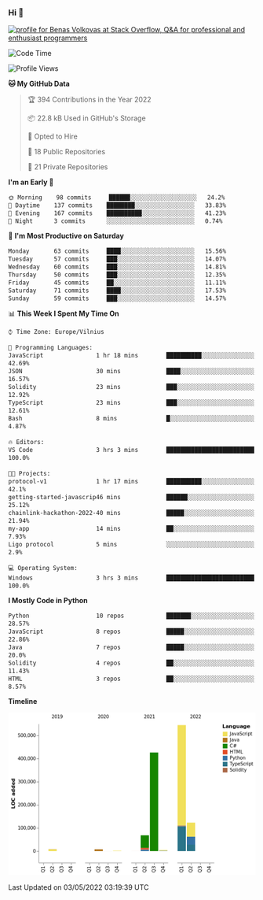 ### Hi 👋
<a href="https://stackoverflow.com/users/14954249/benas-volkovas"><img src="https://stackoverflow.com/users/flair/14954249.png?theme=dark" width="208" height="58" alt="profile for Benas Volkovas at Stack Overflow, Q&amp;A for professional and enthusiast programmers" title="profile for Benas Volkovas at Stack Overflow, Q&amp;A for professional and enthusiast programmers"></a>

<!--START_SECTION:waka-->
![Code Time](http://img.shields.io/badge/Code%20Time-674%20hrs%2031%20mins-blue)

![Profile Views](http://img.shields.io/badge/Profile%20Views-5-blue)

**🐱 My GitHub Data** 

> 🏆 394 Contributions in the Year 2022
 > 
> 📦 22.8 kB Used in GitHub's Storage 
 > 
> 💼 Opted to Hire
 > 
> 📜 18 Public Repositories 
 > 
> 🔑 21 Private Repositories  
 > 
**I'm an Early 🐤** 

```text
🌞 Morning    98 commits     ██████░░░░░░░░░░░░░░░░░░░   24.2% 
🌆 Daytime    137 commits    ████████░░░░░░░░░░░░░░░░░   33.83% 
🌃 Evening    167 commits    ██████████░░░░░░░░░░░░░░░   41.23% 
🌙 Night      3 commits      ░░░░░░░░░░░░░░░░░░░░░░░░░   0.74%

```
📅 **I'm Most Productive on Saturday** 

```text
Monday       63 commits     ████░░░░░░░░░░░░░░░░░░░░░   15.56% 
Tuesday      57 commits     ███░░░░░░░░░░░░░░░░░░░░░░   14.07% 
Wednesday    60 commits     ███░░░░░░░░░░░░░░░░░░░░░░   14.81% 
Thursday     50 commits     ███░░░░░░░░░░░░░░░░░░░░░░   12.35% 
Friday       45 commits     ██░░░░░░░░░░░░░░░░░░░░░░░   11.11% 
Saturday     71 commits     ████░░░░░░░░░░░░░░░░░░░░░   17.53% 
Sunday       59 commits     ███░░░░░░░░░░░░░░░░░░░░░░   14.57%

```


📊 **This Week I Spent My Time On** 

```text
⌚︎ Time Zone: Europe/Vilnius

💬 Programming Languages: 
JavaScript               1 hr 18 mins        ██████████░░░░░░░░░░░░░░░   42.69% 
JSON                     30 mins             ████░░░░░░░░░░░░░░░░░░░░░   16.57% 
Solidity                 23 mins             ███░░░░░░░░░░░░░░░░░░░░░░   12.92% 
TypeScript               23 mins             ███░░░░░░░░░░░░░░░░░░░░░░   12.61% 
Bash                     8 mins              █░░░░░░░░░░░░░░░░░░░░░░░░   4.87%

🔥 Editors: 
VS Code                  3 hrs 3 mins        █████████████████████████   100.0%

🐱‍💻 Projects: 
protocol-v1              1 hr 17 mins        ██████████░░░░░░░░░░░░░░░   42.1% 
getting-started-javascrip46 mins             ██████░░░░░░░░░░░░░░░░░░░   25.12% 
chainlink-hackathon-2022-40 mins             █████░░░░░░░░░░░░░░░░░░░░   21.94% 
my-app                   14 mins             ██░░░░░░░░░░░░░░░░░░░░░░░   7.93% 
Ligo protocol            5 mins              ░░░░░░░░░░░░░░░░░░░░░░░░░   2.9%

💻 Operating System: 
Windows                  3 hrs 3 mins        █████████████████████████   100.0%

```

**I Mostly Code in Python** 

```text
Python                   10 repos            ███████░░░░░░░░░░░░░░░░░░   28.57% 
JavaScript               8 repos             █████░░░░░░░░░░░░░░░░░░░░   22.86% 
Java                     7 repos             █████░░░░░░░░░░░░░░░░░░░░   20.0% 
Solidity                 4 repos             ██░░░░░░░░░░░░░░░░░░░░░░░   11.43% 
HTML                     3 repos             ██░░░░░░░░░░░░░░░░░░░░░░░   8.57%

```


**Timeline**

![Chart not found](https://raw.githubusercontent.com/BenasVolkovas/BenasVolkovas/main/charts/bar_graph.png) 


 Last Updated on 03/05/2022 03:19:39 UTC
<!--END_SECTION:waka-->
